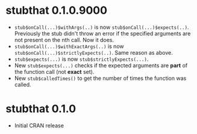 # stubthat 0.1.0.9000
- `stub$onCall(...)$withArgs(..)` is now `stub$onCall(...)$expects(..)`. Previously the stub didn't throw an error if the specified arguments are not present on the nth call. Now it does.
- `stub$onCall(...)$withExactArgs(..)` is now `stub$onCall(...)$strictlyExpects(..)`. Same reason as above.
- `stub$expects(...)` is now `stub$strictlyExpects(...)`.
- New `stub$expects(...)` checks if the expected arguments are **part** of the function call (not **exact** set).
- New `stub$calledTimes()` to get the number of times the function was called.


# stubthat 0.1.0
- Initial CRAN release
